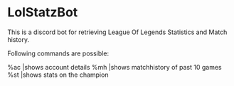 # LolStatzBot
This is a discord bot for retrieving League Of Legends Statistics and Match history.

Following commands are possible:

%ac <summonername> |shows account details
%mh <summonername> |shows matchhistory of past 10 games
%st <summonername> <championname> <queuetype> |shows stats on the champion
